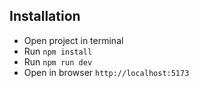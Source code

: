 ## Installation ##

* Open project in terminal
* Run `npm install`
* Run `npm run dev`
* Open in browser `http://localhost:5173`
